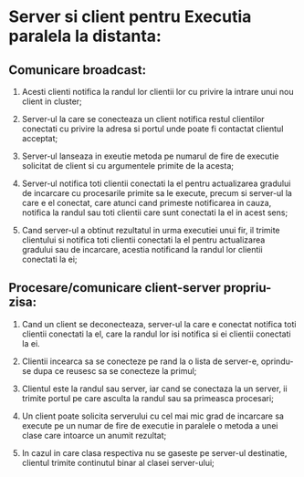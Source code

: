 # Server si client pentru Executia paralela la distanta:

## Comunicare broadcast:
1. Acesti clienti notifica la randul lor clientii lor cu privire la intrare unui nou client in cluster;

2. Server-ul la care se conecteaza un client notifica restul clientilor conectati cu privire la adresa si portul unde poate fi contactat clientul acceptat;

3. Server-ul lanseaza in exeutie metoda pe numarul de fire de executie solicitat de client si cu argumentele primite de la acesta;

4. Server-ul notifica toti clientii conectati la el pentru actualizarea gradului de incarcare cu procesarile primite sa le execute, 
precum si server-ul la care e el conectat, care atunci cand primeste notificarea in cauza, notifica la randul sau toti clientii care sunt conectati la el in acest sens;

5. Cand server-ul a obtinut rezultatul in urma executiei unui fir, il trimite clientului si notifica toti clientii conectati la el pentru actualizarea gradului sau de incarcare, 
acestia notificand la randul lor clientii conectati la ei;

## Procesare/comunicare client-server propriu-zisa:

1. Cand un client se deconecteaza, server-ul la care e conectat notifica toti clientii conectati la el, care la randul lor isi notifica si ei clientii conectati la ei.

2. Clientii incearca sa se conecteze pe rand la o lista de server-e, oprindu-se dupa ce reusesc sa se conecteze la primul;

3. Clientul este la randul sau server, iar cand se conectaza la un server, ii trimite portul pe care asculta la randul sau sa primeasca procesari;

4. Un client poate solicita serverului cu cel mai mic grad de incarcare sa execute pe un numar de fire de executie in paralele o metoda a unei clase care intoarce un anumit rezultat;

5. In cazul in care clasa respectiva nu se gaseste pe server-ul destinatie, clientul trimite continutul binar al clasei server-ului;

